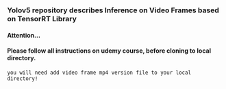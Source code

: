 ### Yolov5 repository describes Inference on Video Frames based on TensorRT Library
#### Attention...

#### Please follow all instructions on udemy course, before cloning to local directory.

```
you will need add video frame mp4 version file to your local directory!

```
